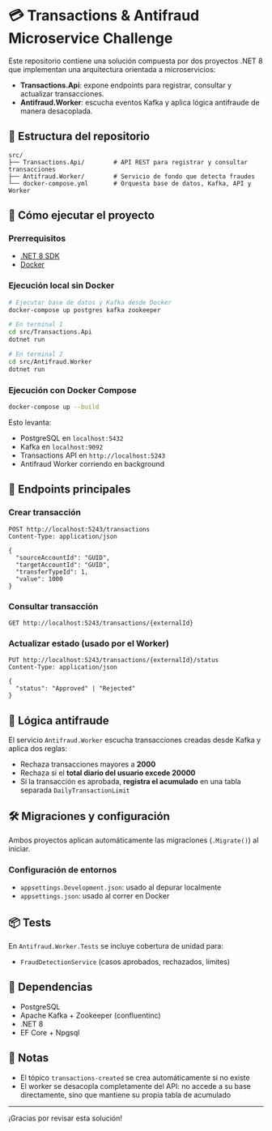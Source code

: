 # 💳 Transactions & Antifraud Microservice Challenge

Este repositorio contiene una solución compuesta por dos proyectos .NET 8 que implementan una arquitectura orientada a microservicios:

* **Transactions.Api**: expone endpoints para registrar, consultar y actualizar transacciones.
* **Antifraud.Worker**: escucha eventos Kafka y aplica lógica antifraude de manera desacoplada.

## 🧱 Estructura del repositorio

```
src/
├── Transactions.Api/        # API REST para registrar y consultar transacciones
├── Antifraud.Worker/        # Servicio de fondo que detecta fraudes
└── docker-compose.yml       # Orquesta base de datos, Kafka, API y Worker
```

## 🚀 Cómo ejecutar el proyecto

### Prerrequisitos

* [.NET 8 SDK](https://dotnet.microsoft.com/en-us/download/dotnet/8.0)
* [Docker](https://www.docker.com/products/docker-desktop)

### Ejecución local sin Docker

```bash
# Ejecutar base de datos y Kafka desde Docker
docker-compose up postgres kafka zookeeper

# En terminal 1
cd src/Transactions.Api
dotnet run

# En terminal 2
cd src/Antifraud.Worker
dotnet run
```

### Ejecución con Docker Compose

```bash
docker-compose up --build
```

Esto levanta:

* PostgreSQL en `localhost:5432`
* Kafka en `localhost:9092`
* Transactions API en `http://localhost:5243`
* Antifraud Worker corriendo en background

## 🧪 Endpoints principales

### Crear transacción

```http
POST http://localhost:5243/transactions
Content-Type: application/json

{
  "sourceAccountId": "GUID",
  "targetAccountId": "GUID",
  "transferTypeId": 1,
  "value": 1000
}
```

### Consultar transacción

```http
GET http://localhost:5243/transactions/{externalId}
```

### Actualizar estado (usado por el Worker)

```http
PUT http://localhost:5243/transactions/{externalId}/status
Content-Type: application/json

{
  "status": "Approved" | "Rejected"
}
```

## 🔐 Lógica antifraude

El servicio `Antifraud.Worker` escucha transacciones creadas desde Kafka y aplica dos reglas:

* Rechaza transacciones mayores a **2000**
* Rechaza si el **total diario del usuario excede 20000**
* Si la transacción es aprobada, **registra el acumulado** en una tabla separada `DailyTransactionLimit`

## 🛠 Migraciones y configuración

Ambos proyectos aplican automáticamente las migraciones (`.Migrate()`) al iniciar.

### Configuración de entornos

* `appsettings.Development.json`: usado al depurar localmente
* `appsettings.json`: usado al correr en Docker

## 📦 Tests

En `Antifraud.Worker.Tests` se incluye cobertura de unidad para:

* `FraudDetectionService` (casos aprobados, rechazados, límites)

## 🧾 Dependencias

* PostgreSQL
* Apache Kafka + Zookeeper (confluentinc)
* .NET 8
* EF Core + Npgsql

## 📌 Notas

* El tópico `transactions-created` se crea automáticamente si no existe
* El worker se desacopla completamente del API: no accede a su base directamente, sino que mantiene su propia tabla de acumulado

---

¡Gracias por revisar esta solución!
